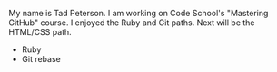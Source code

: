 My name is Tad Peterson.
I am working on Code School's "Mastering GitHub" course.
I enjoyed the Ruby and Git paths. Next will be the HTML/CSS path.
* Ruby
* Git
rebase
